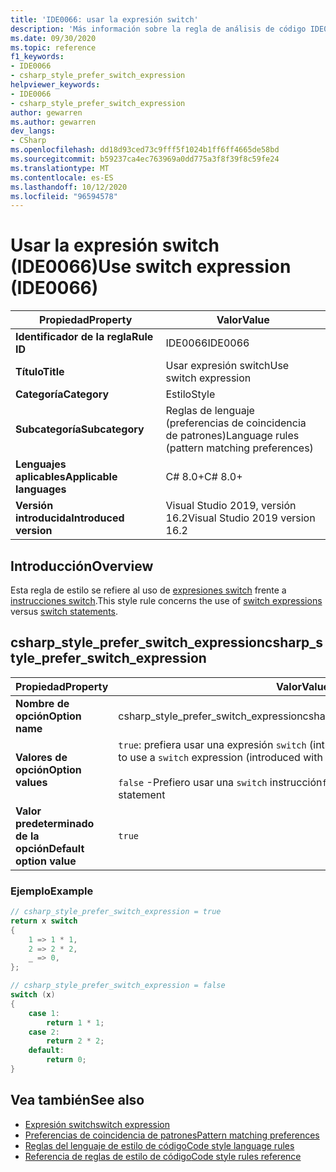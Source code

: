 ```yaml
---
title: 'IDE0066: usar la expresión switch'
description: 'Más información sobre la regla de análisis de código IDE0066: Use switch Expression'
ms.date: 09/30/2020
ms.topic: reference
f1_keywords:
- IDE0066
- csharp_style_prefer_switch_expression
helpviewer_keywords:
- IDE0066
- csharp_style_prefer_switch_expression
author: gewarren
ms.author: gewarren
dev_langs:
- CSharp
ms.openlocfilehash: dd18d93ced73c9fff5f1024b1ff6ff4665de58bd
ms.sourcegitcommit: b59237ca4ec763969a0dd775a3f8f39f8c59fe24
ms.translationtype: MT
ms.contentlocale: es-ES
ms.lasthandoff: 10/12/2020
ms.locfileid: "96594578"
---
```

# <a name="use-switch-expression-ide0066"></a><span data-ttu-id="26b7a-103">Usar la expresión switch (IDE0066)</span><span class="sxs-lookup"><span data-stu-id="26b7a-103">Use switch expression (IDE0066)</span></span>

|<span data-ttu-id="26b7a-104">Propiedad</span><span class="sxs-lookup"><span data-stu-id="26b7a-104">Property</span></span>|<span data-ttu-id="26b7a-105">Valor</span><span class="sxs-lookup"><span data-stu-id="26b7a-105">Value</span></span>|
|-|-|
| <span data-ttu-id="26b7a-106">**Identificador de la regla**</span><span class="sxs-lookup"><span data-stu-id="26b7a-106">**Rule ID**</span></span> | <span data-ttu-id="26b7a-107">IDE0066</span><span class="sxs-lookup"><span data-stu-id="26b7a-107">IDE0066</span></span> |
| <span data-ttu-id="26b7a-108">**Título**</span><span class="sxs-lookup"><span data-stu-id="26b7a-108">**Title**</span></span> | <span data-ttu-id="26b7a-109">Usar expresión switch</span><span class="sxs-lookup"><span data-stu-id="26b7a-109">Use switch expression</span></span> |
| <span data-ttu-id="26b7a-110">**Categoría**</span><span class="sxs-lookup"><span data-stu-id="26b7a-110">**Category**</span></span> | <span data-ttu-id="26b7a-111">Estilo</span><span class="sxs-lookup"><span data-stu-id="26b7a-111">Style</span></span> |
| <span data-ttu-id="26b7a-112">**Subcategoría**</span><span class="sxs-lookup"><span data-stu-id="26b7a-112">**Subcategory**</span></span> | <span data-ttu-id="26b7a-113">Reglas de lenguaje (preferencias de coincidencia de patrones)</span><span class="sxs-lookup"><span data-stu-id="26b7a-113">Language rules (pattern matching preferences)</span></span> |
| <span data-ttu-id="26b7a-114">**Lenguajes aplicables**</span><span class="sxs-lookup"><span data-stu-id="26b7a-114">**Applicable languages**</span></span> | <span data-ttu-id="26b7a-115">C# 8.0+</span><span class="sxs-lookup"><span data-stu-id="26b7a-115">C# 8.0+</span></span> |
| <span data-ttu-id="26b7a-116">**Versión introducida**</span><span class="sxs-lookup"><span data-stu-id="26b7a-116">**Introduced version**</span></span> | <span data-ttu-id="26b7a-117">Visual Studio 2019, versión 16.2</span><span class="sxs-lookup"><span data-stu-id="26b7a-117">Visual Studio 2019 version 16.2</span></span> |

## <a name="overview"></a><span data-ttu-id="26b7a-118">Introducción</span><span class="sxs-lookup"><span data-stu-id="26b7a-118">Overview</span></span>

<span data-ttu-id="26b7a-119">Esta regla de estilo se refiere al uso de [expresiones switch](../../../csharp/language-reference/operators/switch-expression.md) frente a [instrucciones switch](../../../csharp/language-reference/keywords/switch.md).</span><span class="sxs-lookup"><span data-stu-id="26b7a-119">This style rule concerns the use of [switch expressions](../../../csharp/language-reference/operators/switch-expression.md) versus [switch statements](../../../csharp/language-reference/keywords/switch.md).</span></span>

## <a name="csharp_style_prefer_switch_expression"></a><span data-ttu-id="26b7a-120">csharp_style_prefer_switch_expression</span><span class="sxs-lookup"><span data-stu-id="26b7a-120">csharp_style_prefer_switch_expression</span></span>

|<span data-ttu-id="26b7a-121">Propiedad</span><span class="sxs-lookup"><span data-stu-id="26b7a-121">Property</span></span>|<span data-ttu-id="26b7a-122">Valor</span><span class="sxs-lookup"><span data-stu-id="26b7a-122">Value</span></span>|
|-|-|
| <span data-ttu-id="26b7a-123">**Nombre de opción**</span><span class="sxs-lookup"><span data-stu-id="26b7a-123">**Option name**</span></span> | <span data-ttu-id="26b7a-124">csharp_style_prefer_switch_expression</span><span class="sxs-lookup"><span data-stu-id="26b7a-124">csharp_style_prefer_switch_expression</span></span> |
| <span data-ttu-id="26b7a-125">**Valores de opción**</span><span class="sxs-lookup"><span data-stu-id="26b7a-125">**Option values**</span></span> | <span data-ttu-id="26b7a-126">`true`: prefiera usar una expresión `switch` (introducida con C# 8.0)</span><span class="sxs-lookup"><span data-stu-id="26b7a-126">`true` - Prefer to use a `switch` expression (introduced with C# 8.0)</span></span><br /><br /><span data-ttu-id="26b7a-127">`false` -Prefiero usar una `switch` instrucción</span><span class="sxs-lookup"><span data-stu-id="26b7a-127">`false` - Prefer to use a `switch` statement</span></span> |
| <span data-ttu-id="26b7a-128">**Valor predeterminado de la opción**</span><span class="sxs-lookup"><span data-stu-id="26b7a-128">**Default option value**</span></span> | `true` |

### <a name="example"></a><span data-ttu-id="26b7a-129">Ejemplo</span><span class="sxs-lookup"><span data-stu-id="26b7a-129">Example</span></span>

```csharp
// csharp_style_prefer_switch_expression = true
return x switch
{
    1 => 1 * 1,
    2 => 2 * 2,
    _ => 0,
};

// csharp_style_prefer_switch_expression = false
switch (x)
{
    case 1:
        return 1 * 1;
    case 2:
        return 2 * 2;
    default:
        return 0;
}
```

## <a name="see-also"></a><span data-ttu-id="26b7a-130">Vea también</span><span class="sxs-lookup"><span data-stu-id="26b7a-130">See also</span></span>

- [<span data-ttu-id="26b7a-131">Expresión switch</span><span class="sxs-lookup"><span data-stu-id="26b7a-131">switch expression</span></span>](../../../csharp/language-reference/operators/switch-expression.md)
- [<span data-ttu-id="26b7a-132">Preferencias de coincidencia de patrones</span><span class="sxs-lookup"><span data-stu-id="26b7a-132">Pattern matching preferences</span></span>](pattern-matching-preferences.md)
- [<span data-ttu-id="26b7a-133">Reglas del lenguaje de estilo de código</span><span class="sxs-lookup"><span data-stu-id="26b7a-133">Code style language rules</span></span>](language-rules.md)
- [<span data-ttu-id="26b7a-134">Referencia de reglas de estilo de código</span><span class="sxs-lookup"><span data-stu-id="26b7a-134">Code style rules reference</span></span>](index.md)
